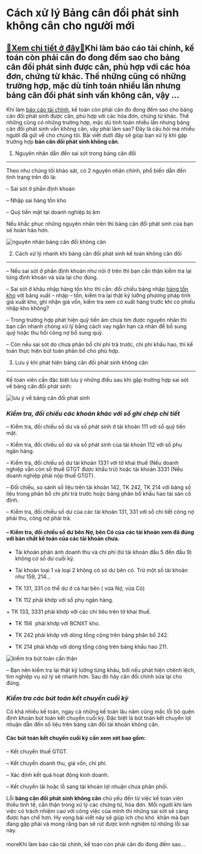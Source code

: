 Cách xử lý Bảng cân đối phát sinh không cân cho người mới
=========================================================

[:gift:Xem chi tiết ở đây:gift:](https://hddtvn.com/cach-xu-ly-bang-can-doi-phat-sinh-khong-can-cho-nguoi-moi/)Khi làm báo cáo tài chính, kế toán còn phải cân đo đong đếm sao cho bảng cân đối phát sinh được cân, phù hợp với các hóa đơn, chứng từ khác. Thế những cũng có những trường hợp, mặc dù tính toán nhiều lần nhưng bảng cân đối phát sinh vấn không cân, vậy …
-------------------------------------------------------------------------------------------------------------------------------------------------------------------------------------------------------------------------------------------------------------

Khi làm [báo cáo tài chính](#), kế toán còn phải cân đo đong đếm sao cho bảng cân đối phát sinh được cân, phù hợp với các hóa đơn, chứng từ khác. Thế những cũng có những trường hợp, mặc dù tính toán nhiều lần nhưng bảng cân đối phát sinh vấn không cân, vậy phải làm sao? Đây là câu hỏi mà nhiều người đã gửi về cho chúng tôi. Bài viết dưới đây sẽ giúp bạn xử lý khi gặp trường hợp **bản cân đối phát sinh không cân**.


1. Nguyên nhân dẫn đến sai sót trong bảng cân đối
-------------------------------------------------


Theo như chúng tối khảo sát, có 2 nguyên nhân chính, phổ biến dẫn đến tình trạng trên đó là:


– Sai sót ở phần định khoản


– Nhập sai hàng tồn kho


– Quỹ tiền mặt tại doanh nghiệp bị âm


Nếu khắc phục những nguyên nhân trên thì bảng cân đối phát sinh của bạn sẽ hoàn hảo hơn.


![nguyên nhân bảng cân đối không cân](https://hddtvn.com/wp-content/uploads/2021/01/ke-toan-dn.jpg)


2. Cách xử lý nhanh khi bảng cân đối phát sinh kế toán không cân đối
--------------------------------------------------------------------


– Nếu sai sót ở phần định khoản như nói ở trên thì bạn cẩn thận kiểm tra lại từng định khoản và sửa lại cho đúng.


– Sai sót ở khâu nhập hàng tồn kho thì cần: đối chiếu bảng nhập [hàng tồn kho](#) với bảng xuất – nhập – tồn, kiểm tra lại thật kỹ lưỡng phương pháp tính giá xuất kho, ghi nhận giá vốn, kiểm tra xem có xuất hàng trước khi có phiếu nhập kho không?


– Trong trường hợp phát hiện quỹ tiền âm chưa tìm được nguyên nhân thì bạn cần nhanh chóng xử lý bằng cách vay ngắn hạn cá nhân để bổ sung quỹ hoặc thu hồi công nợ bổ sung quỹ.


– Còn nếu sai sót do chưa phân bổ chi phí trả trước, chi phí khấu hao, thì kế toán thực hiện bút toán phân bổ cho phù hợp.


3. Lưu ý khi phát hiện bảng cân đối phát sinh không cân
-------------------------------------------------------


Kế toán viên cần đặc biệt lưu ý những điều sau khi gặp trường hợp sai sót về bảng cân đối phát sinh:


![lưu ý về bảng cân đối phát sinh](https://hddtvn.com/wp-content/uploads/2021/01/shutterstock173223740_TSMU.jpg)


### ***Kiểm tra, đối chiếu các khoản khác với sổ ghi chép chi tiết***


– Kiểm tra, đối chiếu số dư và số phát sinh ở tài khoản 111 với sổ quỹ tiền mặt.


– Kiểm tra, đối chiếu số dư và số phát sinh của tài khoản 112 với sổ phụ ngân hàng.


– Kiểm tra, đối chiếu số dư tài khoản 1331 với tờ khai thuế (Nếu doanh nghiệp vẫn còn số thuế GTGT được khấu trừ) hoặc tài khoản 3331 (Nếu doanh nghiệp phải nộp thuế GTGT).


– Đối chiếu, so sánh số liệu trên tài khoản 142, TK 242, TK 214 với bảng số liệu trong phân bổ chi phí trả trước hoặc bảng phân bổ khấu hao tài sản cố định.


– Kiểm tra, đối chiếu số dư của các tài khoản 131, 331 với sổ chi tiết công nợ phải thu, công nợ phải trả.


#### – Kiểm tra, đối chiếu số dư bên Nợ, bên Có của các tài khoản xem đã đúng với bản chất kế toán của các tài khoản chưa.


+ Tài khoản phản ánh doanh thu và chi phí (từ tài khoản đầu 5 đến đầu 9) không có số dư cuối kỳ.


+ Tài khoản loại 1 và loại 2 không có só dư bên có. Trừ một số tài khoản như 159, 214…


+ TK 131, 331 có thể dư ở cả hai bên ( vừa Nợ, vừa Có)


+ TK 112 phải khớp với sổ phụ ngân hàng.


+ TK 133, 3331 phải khớp với các chỉ tiêu trên tờ khai thuế.


+ TK 156  phải khớp với BCNXT kho.


+ TK 242 phải khớp với dòng tổng cộng trên bảng phân bổ 242.


+ TK 214 phải khớp với dòng tổng cộng trên bảng khấu hao 211.


![kiểm tra bút toán cẩn thận](https://hddtvn.com/wp-content/uploads/2021/01/accounting-768x480-1.jpg)


– Bạn nên kiểm tra lại thật kỹ lưỡng từng khâu, bởi nếu phát hiện chênh lệch, tìm nghiệp vụ xử lý sẽ nhanh hơn. Sau đó hãy cân đối chỉnh sửa lại cho đúng.


### ***Kiểm tra các bút toán kết chuyển cuối kỳ***


Có khá nhiều kế toán, ngay cả những kế toán lâu năm cũng mắc lỗi bỏ quên định khoản bút toán kết chuyển cuối kỳ. Đặc biệt là bút toán kết chuyển lợi nhuận dẫn đến số liệu trên bảng cân đối tài khoản không cân.


#### Các bút toán kết chuyển cuối kỳ cần xem xét bao gồm:


– Kết chuyển thuế GTGT.


– Kết chuyển doanh thu, giá vốn, chi phí.


– Xác định kết quả hoạt động kinh doanh.


– Kết chuyển lãi hoặc lỗ sang tài khoản lợi nhuận chưa phân phối.


Lỗi **bảng cân đối phát sinh không cân** chủ yếu đến từ việc kế toán viên thiếu tinh tế, cẩn thận trong xử lý các chứng từ, hóa đơn. Mỗi người khi làm việc có trách nhiệm cao với công việc của mình thì những sai sót sẽ càng được hạn chế hơn. Hy vọng bài viết này sẽ giúp ích cho khó  khăn mà bạn đang gặp phải và mong rằng bạn sẽ rút được kinh nghiệm từ những lỗi sai này.


#### 


moreKhi làm báo cáo tài chính, kế toán còn phải cân đo đong đếm sao…

